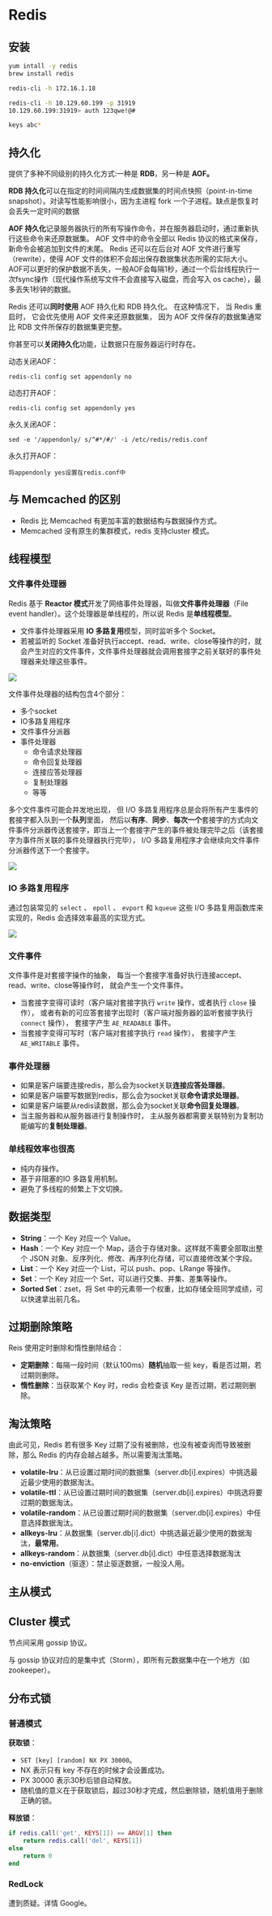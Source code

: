 # Redis

## 安装

```bash
yum intall -y redis
brew install redis

redis-cli -h 172.16.1.18

redis-cli -h 10.129.60.199 -p 31919
10.129.60.199:31919> auth 123qwe!@#

keys abc*
```

## 持久化

提供了多种不同级别的持久化方式:一种是 **RDB**，另一种是 **AOF。**

**RDB 持久化**可以在指定的时间间隔内生成数据集的时间点快照（point-in-time snapshot）。对读写性能影响很小，因为主进程 fork 一个子进程。缺点是恢复时会丢失一定时间的数据

**AOF 持久化**记录服务器执行的所有写操作命令，并在服务器启动时，通过重新执行这些命令来还原数据集。 AOF 文件中的命令全部以 Redis 协议的格式来保存，新命令会被追加到文件的末尾。 Redis 还可以在后台对 AOF 文件进行重写（rewrite），使得 AOF 文件的体积不会超出保存数据集状态所需的实际大小。AOF可以更好的保护数据不丢失，一般AOF会每隔1秒，通过一个后台线程执行一次fsync操作（现代操作系统写文件不会直接写入磁盘，而会写入 os cache），最多丢失1秒钟的数据。

Redis 还可以**同时使用** AOF 持久化和 RDB 持久化。 在这种情况下， 当 Redis 重启时， 它会优先使用 AOF 文件来还原数据集， 因为 AOF 文件保存的数据集通常比 RDB 文件所保存的数据集更完整。

你甚至可以**关闭持久化**功能，让数据只在服务器运行时存在。

动态关闭AOF：

```text
redis-cli config set appendonly no
```

动态打开AOF：

```text
redis-cli config set appendonly yes
```

永久关闭AOF：

```text
sed -e '/appendonly/ s/^#*/#/' -i /etc/redis/redis.conf  
```

永久打开AOF：

```text
将appendonly yes设置在redis.conf中
```

## 与 Memcached 的区别

* Redis 比 Memcached 有更加丰富的数据结构与数据操作方式。
* Memcached 没有原生的集群模式，redis 支持cluster 模式。

## 线程模型

### 文件事件处理器

Redis 基于 **Reactor 模式**开发了网络事件处理器，叫做**文件事件处理器**（File event handler）。这个处理器是单线程的，所以说 Redis 是**单线程模型**。

* 文件事件处理器采用 **IO 多路复用**模型，同时监听多个 Socket。
* 若被监听的 Socket 准备好执行accept、read、write、close等操作的时，就会产生对应的文件事件，文件事件处理器就会调用套接字之前关联好的事件处理器来处理这些事件。

![](../.gitbook/assets/image%20%2873%29.png)

文件事件处理器的结构包含4个部分：

* 多个socket
* IO多路复用程序
* 文件事件分派器
* 事件处理器
  * 命令请求处理器
  * 命令回复处理器
  * 连接应答处理器
  * 复制处理器
  * 等等

多个文件事件可能会并发地出现， 但 I/O 多路复用程序总是会将所有产生事件的套接字都入队到一个**队列**里面， 然后以**有序**、**同步**、**每次一个**套接字的方式向文件事件分派器传送套接字，即当上一个套接字产生的事件被处理完毕之后（该套接字为事件所关联的事件处理器执行完毕）， I/O 多路复用程序才会继续向文件事件分派器传送下一个套接字。

![](../.gitbook/assets/image%20%2843%29.png)

### IO 多路复用程序

通过包装常见的 `select` 、 `epoll` 、 `evport` 和 `kqueue` 这些 I/O 多路复用函数库来实现的，Redis 会选择效率最高的实现方式。

![](../.gitbook/assets/image%20%2887%29.png)

### 文件事件

文件事件是对套接字操作的抽象， 每当一个套接字准备好执行连接accept、read、write、close等操作时， 就会产生一个文件事件。

* 当套接字变得可读时（客户端对套接字执行 `write` 操作，或者执行 `close` 操作）， 或者有新的可应答套接字出现时（客户端对服务器的监听套接字执行 `connect` 操作）， 套接字产生 `AE_READABLE` 事件。
* 当套接字变得可写时（客户端对套接字执行 `read` 操作）， 套接字产生 `AE_WRITABLE` 事件。

### 事件处理器

* 如果是客户端要连接redis，那么会为socket关联**连接应答处理器**。
* 如果是客户端要写数据到redis，那么会为socket关联**命令请求处理器**。
* 如果是客户端要从redis读数据，那么会为socket关联**命令回复处理器**。
* 当主服务器和从服务器进行复制操作时， 主从服务器都需要关联特别为复制功能编写的**复制处理器**。

### 单线程效率也很高

* 纯内存操作。
* 基于非阻塞的IO 多路复用机制。
* 避免了多线程的频繁上下文切换。

## 数据类型

* **String**：一个 Key 对应一个 Value。
* **Hash**：一个 Key 对应一个 Map，适合于存储对象。这样就不需要全部取出整个 JSON 对象、反序列化、修改、再序列化存储，可以直接修改某个字段。
* **List**：一个 Key 对应一个 List，可以 push、pop、LRange 等操作。
* **Set**：一个 Key 对应一个 Set，可以进行交集、并集、差集等操作。
* **Sorted Set**：zset，将 Set 中的元素带一个权重，比如存储全班同学成绩，可以快速拿出前几名。

## 过期删除策略

Reis 使用定时删除和惰性删除结合：

* **定期删除**：每隔一段时间（默认100ms）**随机**抽取一些 key，看是否过期，若过期则删除。
* **惰性删除**：当获取某个 Key 时，redis 会检查该 Key 是否过期，若过期则删除。

## 淘汰策略

由此可见，Redis 若有很多 Key 过期了没有被删除，也没有被查询而导致被删除，那么 Redis 的内存会越占越多。所以需要淘汰策略。

* **volatile-lru**：从已设置过期时间的数据集（server.db\[i\].expires）中挑选最近最少使用的数据淘汰。
* **volatile-ttl**：从已设置过期时间的数据集（server.db\[i\].expires）中挑选将要过期的数据淘汰。
* **volatile-random**：从已设置过期时间的数据集（server.db\[i\].expires）中任意选择数据淘汰。
* **allkeys-lru**：从数据集（server.db\[i\].dict）中挑选最近最少使用的数据淘汰，**最常用**。
* **allkeys-random**：从数据集（server.db\[i\].dict）中任意选择数据淘汰
* **no-enviction**（驱逐）：禁止驱逐数据，一般没人用。

## 主从模式

## Cluster 模式

节点间采用 gossip 协议。

与 gossip 协议对应的是集中式（Storm），即所有元数据集中在一个地方（如 zookeeper）。

## 分布式锁

### 普通模式

**获取锁**：

* `SET [key] [random] NX PX 30000`。
* NX 表示只有 key 不存在的时候才会设置成功。
* PX 30000 表示30秒后锁自动释放。
* 随机值的意义在于获取锁后，超过30秒才完成，然后删除锁，随机值用于删除正确的锁。

**释放锁**：

```lua
if redis.call('get', KEYS[1]) == ARGV[1] then 
    return redis.call('del', KEYS[1]) 
else 
    return 0 
end
```

### RedLock

遭到质疑。详情 Google。

